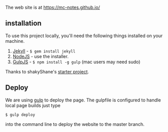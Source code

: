 The web site is at https://mc-notes.github.io/

## installation

To use this project locally, you'll need the following things installed on your machine.

1. [Jekyll](http://jekyllrb.com/) - `$ gem install jekyll`
2. [NodeJS](http://nodejs.org) - use the installer.
3. [GulpJS](https://github.com/gulpjs/gulp) - `$ npm install -g gulp` (mac users may need sudo)

Thanks to shakyShane's [starter project](https://github.com/shakyShane/jekyll-gulp-sass-browser-sync/blob/master/README.md).

## Deploy
We are using [gulp](http://gulpjs.com) to deploy the page. The gulpfile is configured to handle local page builds just type 

```
$ gulp deploy
```

into the command line to deploy the website to the master branch.